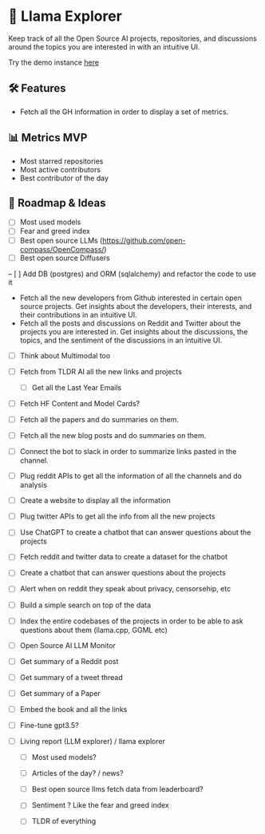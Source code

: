 # 🦙 Llama Explorer

Keep track of all the Open Source AI projects, repositories, and discussions around the topics you are interested in with an intuitive UI.

Try the demo instance [here](https://llama-explorer.joandko.io)

## 🛠️ Features

- Fetch all the GH information in order to display a set of metrics.

## 📊 Metrics MVP

- Most starred repositories
- Most active contributors
- Best contributor of the day

## 🚀 Roadmap & Ideas

- [ ] Most used models
- [ ] Fear and greed index
- [ ] Best open source LLMs (https://github.com/open-compass/OpenCompass/)
- [ ] Best open source Diffusers

– [ ] Add DB (postgres) and ORM (sqlalchemy) and refactor the code to use it
- Fetch all the new developers from Github interested in certain open source projects. Get insights about the developers, their interests, and their contributions in an intuitive UI.
- Fetch all the posts and discussions on Reddit and Twitter about the projects you are interested in. Get insights about the discussions, the topics, and the sentiment of the discussions in an intuitive UI.
- [ ] Think about Multimodal too
- [ ] Fetch from TLDR AI all the new links and projects
  - [ ] Get all the Last Year Emails
- [ ] Fetch HF Content and Model Cards?
- [ ] Fetch all the papers and do summaries on them.
- [ ] Fetch all the new blog posts and do summaries on them.
- [ ] Connect the bot to slack in order to summarize links pasted in the channel.
- [ ] Plug reddit APIs to get all the information of all the channels and do analysis
- [ ] Create a website to display all the information
- [ ] Plug twitter APIs to get all the info from all the new projects
- [ ] Use ChatGPT to create a chatbot that can answer questions about the projects
- [ ] Fetch reddit and twitter data to create a dataset for the chatbot
- [ ] Create a chatbot that can answer questions about the projects
- [ ] Alert when on reddit they speak about privacy, censorsehip, etc
- [ ] Build a simple search on top of the data
- [ ] Index the entire codebases of the projects in order to be able to ask questions about them (llama.cpp, GGML etc)
- [ ] Open Source AI LLM Monitor 
- [ ] Get summary of a Reddit post
- [ ] Get summary of a tweet thread
- [ ] Get summary of a Paper
- [ ] Embed the book and all the links
- [ ] Fine-tune gpt3.5?

- [ ] Living report (LLM explorer) / llama explorer
  
  - [ ] Most used models?

  - [ ] Articles of the day? / news?
  - [ ] Best open source llms fetch data from leaderboard?
  - [ ] Sentiment ? Like the fear and greed index
  - [ ] TLDR of everything
